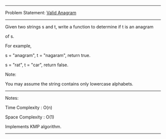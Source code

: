 ******************************************************************************
Problem Statement: [Valid Anagram](https://leetcode.com/problems/valid-anagram/#/description)
******************************************************************************
Given two strings s and t, write a function to determine if t is an anagram

of s.

For example,

s = "anagram", t = "nagaram", return true.

s = "rat", t = "car", return false. 

Note:

You may assume the string contains only lowercase alphabets.

******************************************************************************
Notes:

Time Complexity : O(n)

Space Complexity : O(1)

Implements KMP algorithm.

******************************************************************************

